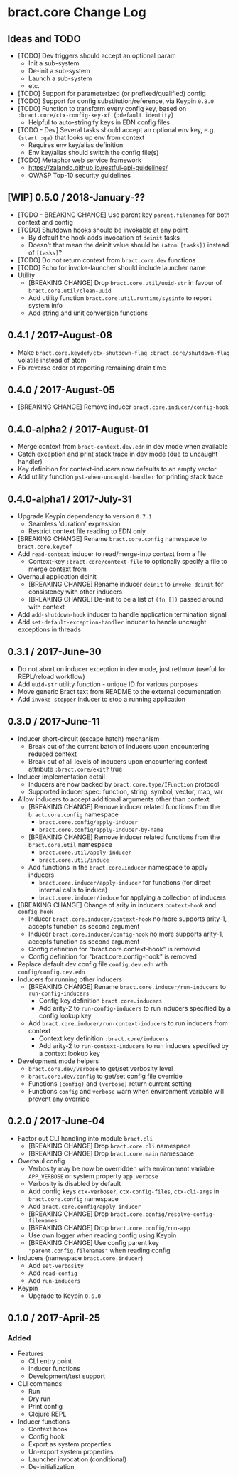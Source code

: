 # bract.core Change Log

## Ideas and TODO

- [TODO] Dev triggers should accept an optional param
  - Init a sub-system
  - De-init a sub-system
  - Launch a sub-system
  - etc.
- [TODO] Support for parameterized (or prefixed/qualified) config
- [TODO] Support for config substitution/reference, via Keypin `0.8.0`
- [TODO] Function to transform every config key, based on `:bract.core/ctx-config-key-xf {:default identity}`
  - Helpful to auto-stringify keys in EDN config files
- [TODO - Dev] Several tasks should accept an optional env key, e.g. `(start :qa)` that looks up env from context
  - Requires env key/alias definition
  - Env key/alias should switch the config file(s)
- [TODO] Metaphor web service framework
  - https://zalando.github.io/restful-api-guidelines/
  - OWASP Top-10 security guidelines


## [WIP] 0.5.0 / 2018-January-??

- [TODO - BREAKING CHANGE] Use parent key `parent.filenames` for both context and config
- [TODO] Shutdown hooks should be invokable at any point
  - By default the hook adds invocation of `deinit` tasks
  - Doesn't that mean the deinit value should be `(atom [tasks])` instead of `[tasks]`?
- [TODO] Do not return context from `bract.core.dev` functions
- [TODO] Echo for invoke-launcher should include launcher name
- Utility
  - [BREAKING CHANGE] Drop `bract.core.util/uuid-str` in favour of `bract.core.util/clean-uuid`
  - Add utility function `bract.core.util.runtime/sysinfo` to report system info
  - Add string and unit conversion functions



## 0.4.1 / 2017-August-08

- Make `bract.core.keydef/ctx-shutdown-flag :bract.core/shutdown-flag` volatile instead of atom
- Fix reverse order of reporting remaining drain time


## 0.4.0 / 2017-August-05

- [BREAKING CHANGE] Remove inducer `bract.core.inducer/config-hook`


## 0.4.0-alpha2 / 2017-August-01

- Merge context from `bract-context.dev.edn` in dev mode when available
- Catch exception and print stack trace in dev mode (due to uncaught handler)
- Key definition for context-inducers now defaults to an empty vector
- Add utility function `pst-when-uncaught-handler` for printing stack trace


## 0.4.0-alpha1 / 2017-July-31

- Upgrade Keypin dependency to version `0.7.1`
  - Seamless 'duration' expression
  - Restrict context file reading to EDN only
- [BREAKING CHANGE] Rename `bract.core.config` namespace to `bract.core.keydef`
- Add `read-context` inducer to read/merge-into context from a file
  - Context-key `:bract.core/context-file` to optionally specify a file to merge context from
- Overhaul application deinit
  - [BREAKING CHANGE] Rename inducer `deinit` to `invoke-deinit` for consistency with other inducers
  - [BREAKING CHANGE] De-init to be a list of `(fn [])` passed around with context
- Add `add-shutdown-hook` inducer to handle application termination signal
- Add `set-default-exception-handler` inducer to handle uncaught exceptions in threads


## 0.3.1 / 2017-June-30

- Do not abort on inducer exception in dev mode, just rethrow (useful for REPL/reload workflow)
- Add `uuid-str` utility function - unique ID for various purposes
- Move generic Bract text from README to the external documentation
- Add `invoke-stopper` inducer to stop a running application


## 0.3.0 / 2017-June-11

- Inducer short-circuit (escape hatch) mechanism
  - Break out of the current batch of inducers upon encountering reduced context
  - Break out of all levels of inducers upon encountering context attribute `:bract.core/exit?` true
- Inducer implementation detail
  - Inducers are now backed by `bract.core.type/IFunction` protocol
  - Supported inducer spec: function, string, symbol, vector, map, var
- Allow inducers to accept additional arguments other than context
  - [BREAKING CHANGE] Remove inducer related functions from the `bract.core.config` namespace
    - `bract.core.config/apply-inducer`
    - `bract.core.config/apply-inducer-by-name`
  - [BREAKING CHANGE] Remove inducer related functions from the `bract.core.util` namespace
    - `bract.core.util/apply-inducer`
    - `bract.core.util/induce`
  - Add functions in the `bract.core.inducer` namespace to apply inducers
    - `bract.core.inducer/apply-inducer` for functions (for direct internal calls to induce)
    - `bract.core.inducer/induce` for applying a collection of inducers
- [BREAKING CHANGE] Change of arity in inducers `context-hook` and `config-hook`
  - Inducer `bract.core.inducer/context-hook` no more supports arity-1, accepts function as second argument
  - Inducer `bract.core.inducer/config-hook` no more supports arity-1, accepts function as second argument
  - Config definition for "bract.core.context-hook" is removed
  - Config definition for "bract.core.config-hook" is removed
- Replace default dev config file `config.dev.edn` with `config/config.dev.edn`
- Inducers for running other inducers
  - [BREAKING CHANGE] Rename `bract.core.inducer/run-inducers` to `run-config-inducers`
    - Config key definition `bract.core.inducers`
    - Add arity-2 to `run-config-inducers` to run inducers specified by a config lookup key
  - Add `bract.core.inducer/run-context-inducers` to run inducers from context
    - Context key definition `:bract.core/inducers`
    - Add arity-2 to `run-context-inducers` to run inducers specified by a context lookup key
- Development mode helpers
  - `bract.core.dev/verbose` to get/set verbosity level
  - `bract.core.dev/config` to get/set config file override
  - Functions `(config)` and `(verbose)` return current setting
  - Functions `config` and `verbose` warn when environment variable will prevent any override


## 0.2.0 / 2017-June-04

- Factor out CLI handling into module `bract.cli`
  - [BREAKING CHANGE] Drop `bract.core.cli` namespace
  - [BREAKING CHANGE] Drop `bract.core.main` namespace
- Overhaul config
  - Verbosity may be now be overridden with environment variable `APP_VERBOSE` or system property `app.verbose`
  - Verbosity is disabled by default
  - Add config keys `ctx-verbose?`, `ctx-config-files`, `ctx-cli-args` in `bract.core.config` namespace
  - Add `bract.core.config/apply-inducer`
  - [BREAKING CHANGE] Drop `bract.core.config/resolve-config-filenames`
  - [BREAKING CHANGE] Drop `bract.core.config/run-app`
  - Use own logger when reading config using Keypin
  - [BREAKING CHANGE] Use config parent key `"parent.config.filenames"` when reading config
- Inducers (namespace `bract.core.inducer`)
  - Add `set-verbosity`
  - Add `read-config`
  - Add `run-inducers`
- Keypin
  - Upgrade to Keypin `0.6.0`


## 0.1.0 / 2017-April-25

### Added

- Features
  - CLI entry point
  - Inducer functions
  - Development/test support
- CLI commands
  - Run
  - Dry run
  - Print config
  - Clojure REPL
- Inducer functions
  - Context hook
  - Config hook
  - Export as system properties
  - Un-export system properties
  - Launcher invocation (conditional)
  - De-initialization
